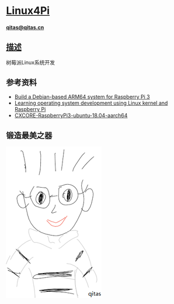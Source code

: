 ﻿# [Linux4Pi](https://github.com/qitas/Linux4Pi) 

#### qitas@qitas.cn

## [描述](https://github.com/qitas/Linux4Pi/wiki) 

树莓派Linux系统开发

## 参考资料

* [Build a Debian-based ARM64 system for Raspberry Pi 3](https://github.com/UMRnInside/RPi-arm64)
* [Learning operating system development using Linux kernel and Raspberry Pi](https://github.com/s-matyukevich/raspberry-pi-os)
* [CXCORE-RaspberryPi3-ubuntu-18.04-aarch64](https://github.com/chainsx/ubuntu64-rpi#cxcore-raspberrypi3-ubuntu-1804-aarch64--)


## 锻造最美之器

[![sites](qitas/qitas.png)](http://www.qitas.cn)
